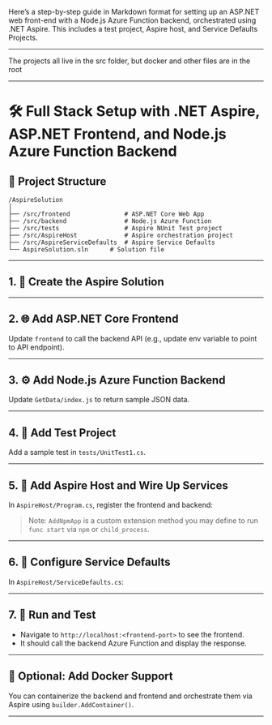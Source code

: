 Here’s a step-by-step guide in Markdown format for setting up an ASP.NET web front-end with a Node.js Azure Function backend, orchestrated using .NET Aspire. This includes a test project, Aspire host, and Service Defaults Projects.


---
The projects all live in the src folder, but docker and other files are in the root

---

# 🛠️ Full Stack Setup with .NET Aspire, ASP.NET Frontend, and Node.js Azure Function Backend

## 📁 Project Structure

```
/AspireSolution
│
├── /src/frontend               # ASP.NET Core Web App
├── /src/backend                # Node.js Azure Function
├── /src/tests                  # Aspire NUnit Test project
├── /src/AspireHost             # Aspire orchestration project
├── /src/AspireServiceDefaults  # Aspire Service Defaults 
└── AspireSolution.sln      # Solution file
```

---

## 1. 🧱 Create the Aspire Solution


---

## 2. 🌐 Add ASP.NET Core Frontend



Update `frontend` to call the backend API (e.g., update env variable to point to API endpoint).

---

## 3. ⚙️ Add Node.js Azure Function Backend


Update `GetData/index.js` to return sample JSON data.

---

## 4. 🧪 Add Test Project

Add a sample test in `tests/UnitTest1.cs`.

---

## 5. 🚀 Add Aspire Host and Wire Up Services

In `AspireHost/Program.cs`, register the frontend and backend:

> Note: `AddNpmApp` is a custom extension method you may define to run `func start` via `npm` or `child_process`.

---

## 6. 🧩 Configure Service Defaults

In `AspireHost/ServiceDefaults.cs`:

---

## 7. 🧪 Run and Test

- Navigate to `http://localhost:<frontend-port>` to see the frontend.
- It should call the backend Azure Function and display the response.

---

## 🧼 Optional: Add Docker Support

You can containerize the backend and frontend and orchestrate them via Aspire using `builder.AddContainer()`.

---
